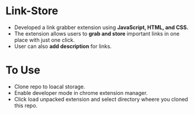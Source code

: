# Link-Store
- Developed a link grabber extension using **JavaScript, HTML, and CSS.**
- The extension allows users to **grab and store** important links in one place with just one click.
- User can also **add description** for links.
# To Use 
- Clone repo to loacal storage.
- Enable developer mode in chrome extension manager.
- Click load unpacked extension and select directory wheere you cloned this repo.
